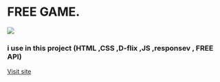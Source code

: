 # FREE GAME.
<img src='https://github.com/user-attachments/assets/4cc15691-932f-4238-9d06-c52bf3efff1d'>

### i use in this project (HTML ,CSS ,D-flix ,JS ,responsev , FREE API)

[Visit site]([https://ebrahim-mamdoh.github.io/Mealify/](https://ebrahim-mamdoh.github.io/Free-Game/))



